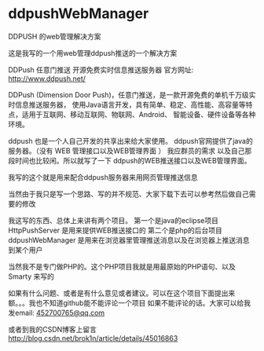 # ddpushWebManager
DDPUSH 的web管理解决方案

这是我写的一个用web管理ddpush推送的一个解决方案

DDPush  任意门推送  开源免费实时信息推送服务器
官方网址: http://www.ddpush.net/

DDPush (Dimension Door Push)，任意门推送，是一款开源免费的单机千万级实时信息推送服务器，
使用Java语言开发，具有简单、稳定、高性能、高容量等特点，适用于互联网、移动互联网、物联网、Android、
智能设备、硬件设备等各种环境。


ddpush 也是一个人自己开发的共享出来给大家使用。
ddpush官网提供了java的服务器。（没有 WEB 管理接口以及WEB管理界面 ）
我应群员的需求 以及自己那段时间也比较闲。所以就写了一下 ddpush的WEB推送接口以及WEB管理界面。

我写的这个就是用来配合ddpush服务器来用网页管理推送信息

当然由于我只是写一个思路、写的并不规范、大家下载下去可以参考然后做自己需要的修改

我这写的东西、总体上来讲有两个项目。
第一个是java的eclipse项目 HttpPushServer 是用来提供WEB推送接口的
第二个是php的后台项目 ddpushWebManager 是用来在浏览器里管理推送消息以及在浏览器上推送消息到某个用户

当然我不是专门做PHP的。这个PHP项目我就是用最原始的PHP语句、以及Smarty 来写的

如果有什么问题、或者是有什么意见或者建议。可以在这个项目下面提出来 额。。。我也不知道github能不能评论一个项目
如果不能评论的话。大家可以给我发email: 452700765@qq.com

或者到我的CSDN博客上留言
http://blog.csdn.net/brok1n/article/details/45016863




